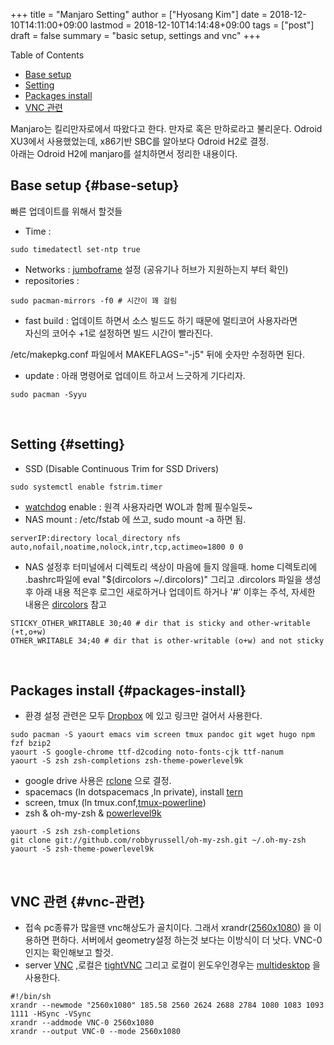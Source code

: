 +++
title = "Manjaro Setting"
author = ["Hyosang Kim"]
date = 2018-12-10T14:11:00+09:00
lastmod = 2018-12-10T14:14:48+09:00
tags = ["post"]
draft = false
summary = "basic setup, settings and vnc"
+++

<div class="ox-hugo-toc toc">
<div></div>

<div class="heading">Table of Contents</div>

- [Base setup](#base-setup)
- [Setting](#setting)
- [Packages install](#packages-install)
- [VNC 관련](#vnc-관련)

</div>
<!--endtoc-->

   Manjaro는 킬리만자로에서 따왔다고 한다. 만자로 혹은 만하로라고 불리운다.
   Odroid XU3에서 사용했었는데, x86기반 SBC를 알아보다 Odroid H2로 결정.<br>
   아래는 Odroid H2에 manjaro를 설치하면서 정리한 내용이다.
<br>


## Base setup {#base-setup}

빠른 업데이트를 위해서 할것들

-   Time :

```shell
sudo timedatectl set-ntp true
```

-   Networks : [jumboframe](https://wiki.archlinux.org/index.php/jumbo%5Fframes) 설정 (공유기나 허브가 지원하는지 부터 확인)
-   repositories :

```shell
sudo pacman-mirrors -f0 # 시간이 꽤 걸림
```

-   fast build :
    업데이트 하면서 소스 빌드도 하기 때문에 멀티코어 사용자라면 <br> 자신의 코어수 +1로 설정하면 빌드 시간이 빨라진다.

/etc/makepkg.conf 파일에서 MAKEFLAGS="-j5" 뒤에 숫자만 수정하면 된다.

-   update : 아래 명령어로 업데이트 하고서 느긋하게 기다리자.

```shell
sudo pacman -Syyu
```

<br>


## Setting {#setting}

-   SSD (Disable Continuous Trim for SSD Drivers)

```shell
sudo systemctl enable fstrim.timer
```

-   [watchdog](https://www.jann.cc/2013/02/02/linux%5Fwatchdog.html) enable : 원격 사용자라면 WOL과 함께 필수일듯~
-   NAS mount : /etc/fstab 에 쓰고, sudo mount -a 하면 됨.

```text
serverIP:directory local_directory nfs auto,nofail,noatime,nolock,intr,tcp,actimeo=1800 0 0
```

-   NAS 설정후 터미널에서 디렉토리 색상이 마음에 들지 않을때.
    home 디렉토리에 .bashrc파일에 eval "$(dircolors ~/.dircolors)"
    그리고 .dircolors 파일을 생성후 아래 내용 적은후 로그인 새로하거나 업데이트 하거나
    '#' 이후는 주석, 자세한 내용은 [dircolors](https://unix.stackexchange.com/questions/94498/what-causes-this-green-background-in-ls-output) 참고

```text
STICKY_OTHER_WRITABLE 30;40 # dir that is sticky and other-writable (+t,o+w)
OTHER_WRITABLE 34;40 # dir that is other-writable (o+w) and not sticky
```

<br>


## Packages install {#packages-install}

-   환경 설정 관련은 모두 [Dropbox](https://www.unixmen.com/install-dropbox-manjaro-xfce-arch-linux/) 에 있고 링크만 걸어서 사용한다.

```shell
sudo pacman -S yaourt emacs vim screen tmux pandoc git wget hugo npm fzf bzip2
yaourt -S google-chrome ttf-d2coding noto-fonts-cjk ttf-nanum
yaourt -S zsh zsh-completions zsh-theme-powerlevel9k
```

-   google drive 사용은 [rclone](https://rclone.org/commands/rclone%5Fmount/) 으로 결정.
-   spacemacs (ln dotspacemacs ,ln private), install [tern](https://blog.nacyot.com/articles/2014-03-12-emacs-with-tern/)
-   screen, tmux (ln tmux.conf,[tmux-powerline](https://github.com/erikw/tmux-powerline))
-   zsh & oh-my-zsh & [powerlevel9k](https://github.com/bhilburn/powerlevel9k/wiki/Stylizing-Your-Prompt)

```shell
yaourt -S zsh zsh-completions
git clone git://github.com/robbyrussell/oh-my-zsh.git ~/.oh-my-zsh
yaourt -S zsh-theme-powerlevel9k
```

<br>


## VNC 관련 {#vnc-관련}

-   접속 pc종류가 많을땐 vnc해상도가 골치이다. 그래서 xrandr([2560x1080](https://forum.manjaro.org/t/solved-unable-to-set-2560x1080-on-external-display/34247/11)) 을 이용하면 편하다.
    서버에서 geometry설정 하는것 보다는 이방식이 더 낫다. VNC-0 인지는 확인해보고 할것.
-   server [VNC](https://www.addictivetips.com/ubuntu-linux-tips/set-up-vnc-desktop-sharing-on-linux-with-tigervnc/) ,로컬은 [tightVNC](https://superuser.com/questions/540103/tightvnc-cannot-exit-full-screen-in-windows-7) 그리고 로컬이 윈도우인경우는 [multidesktop](https://virtuawin.sourceforge.io/) 을 사용한다.

```shell
#!/bin/sh
xrandr --newmode "2560x1080" 185.58 2560 2624 2688 2784 1080 1083 1093 1111 -HSync -VSync
xrandr --addmode VNC-0 2560x1080
xrandr --output VNC-0 --mode 2560x1080
```
